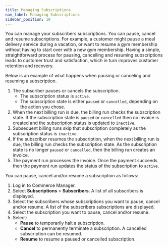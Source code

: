 ```yaml
---
title: Managing Subscriptions
nav_label: Managing Subscriptions
sidebar_position: 10
---
```


You can manage your subscribers subscriptions. You can pause, cancel and resume subscriptions. For example, a customer might pause a meal delivery service during a vacation, or want to resume a gym membership without having to start over with a new gym membership. Having a simple, straightforward process for pausing, cancelling and resuming subscriptions leads to customer trust and satisfaction, which in turn improves customer retention and recovery.
      
Below is an example of what happens when pausing or canceling and resuming a subscription.
      
1. The subscriber pauses or cancels the subscription.
    - The subscription status is `active`.
    - The subscription state is either `paused` or `cancelled`, depending on the action you chose.
2. When the next billing run is due, the billing run checks the subscription state. If the subscription state is `paused` or `cancelled` then no invoice is created and the subscription status is updated to `inactive`.
3. Subsequent billing runs skip that subscription completely as the subscription status is `inactive`.
4. If the subscriber resumes the subscription, when the next billing run is due, the billing run checks the subscription state. As the subscription state is no longer `paused` or `cancelled`, then the billing run creates an invoice.
6. The payment run processes the invoice. Once the payment succeeds then the payment run updates the status of the subscription to `active`.

You can pause, cancel and/or resume a subscription as follows:

1. Log in to Commerce Manager.
2. Select **Subscriptions** > **Subscribers**. A list of all subscribers is displayed.
3. Select the subscribers whose subscriptions you want to pause, cancel and/or resume. A list of the subscribers subscriptions are displayed.
4. Select the subscription you want to pause, cancel and/or resume.
5. Select:
    - **Pause** to temporarily halt a subscription.
    - **Cancel** to permanently terminate a subscription. A cancelled subscription can be resumed.
    - **Resume** to resume a paused or cancelled subscription.


